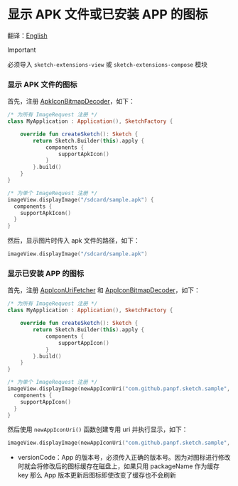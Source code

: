 # 显示 APK 文件或已安装 APP 的图标

翻译：[English](apk_app_icon.md)

> [!IMPORTANT]
> 必须导入 `sketch-extensions-view` 或 `sketch-extensions-compose` 模块

### 显示 APK 文件的图标

首先，注册 [ApkIconBitmapDecoder]，如下：

```kotlin
/* 为所有 ImageRequest 注册 */
class MyApplication : Application(), SketchFactory {

    override fun createSketch(): Sketch {
        return Sketch.Builder(this).apply {
            components {
                supportApkIcon()
            }
        }.build()
    }
}

/* 为单个 ImageRequest 注册 */
imageView.displayImage("/sdcard/sample.apk") {
  components {
    supportApkIcon()
  }
}
```

然后，显示图片时传入 apk 文件的路径，如下：

```kotlin
imageView.displayImage("/sdcard/sample.apk")
```

### 显示已安装 APP 的图标

首先，注册 [AppIconUriFetcher] 和 [AppIconBitmapDecoder]，如下：

```kotlin
/* 为所有 ImageRequest 注册 */
class MyApplication : Application(), SketchFactory {

    override fun createSketch(): Sketch {
        return Sketch.Builder(this).apply {
            components {
                supportAppIcon()
            }
        }.build()
    }
}

/* 为单个 ImageRequest 注册 */
imageView.displayImage(newAppIconUri("com.github.panpf.sketch.sample", versionCode = 1)) {
  components {
    supportAppIcon()
  }
}
```

然后使用 `newAppIconUri()` 函数创建专用 uri 并执行显示，如下：

```kotlin
imageView.displayImage(newAppIconUri("com.github.panpf.sketch.sample", versionCode = 1))
```

* versionCode：App 的版本号，必须传入正确的版本号。因为对图标进行修改时就会将修改后的图标缓存在磁盘上，如果只用
  packageName 作为缓存 key 那么 App
  版本更新后图标即使改变了缓存也不会刷新

[Sketch]: ../../sketch-core/src/main/kotlin/com/github/panpf/sketch/Sketch.kt

[AppIconBitmapDecoder]: ../../sketch-extensions-core/src/main/kotlin/com/github/panpf/sketch/decode/AppIconBitmapDecoder.kt

[ApkIconBitmapDecoder]: ../../sketch-extensions-core/src/main/kotlin/com/github/panpf/sketch/decode/ApkIconBitmapDecoder.kt

[AppIconUriFetcher]: ../../sketch-extensions-core/src/main/kotlin/com/github/panpf/sketch/fetch/AppIconUriFetcher.kt

[ImageRequest]: ../../sketch-core/src/main/kotlin/com/github/panpf/sketch/request/ImageRequest.kt